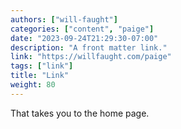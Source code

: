 ```yaml
---
authors: ["will-faught"]
categories: ["content", "paige"]
date: "2023-09-24T21:29:30-07:00"
description: "A front matter link."
link: "https://willfaught.com/paige"
tags: ["link"]
title: "Link"
weight: 80
---
```


That takes you to the home page.
